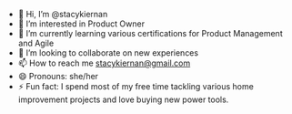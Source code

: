 - 👋 Hi, I’m @stacykiernan
- 👀 I’m interested in Product Owner
- 🌱 I’m currently learning various certifications for Product Management and Agile
- 💞️ I’m looking to collaborate on new experiences
- 📫 How to reach me stacykiernan@gmail.com
- 😄 Pronouns: she/her
- ⚡ Fun fact: I spend most of my free time tackling various home improvement projects and love buying new power tools.

<!---
stacykiernan/stacykiernan is a ✨ special ✨ repository because its `README.md` (this file) appears on your GitHub profile.
You can click the Preview link to take a look at your changes.
--->
